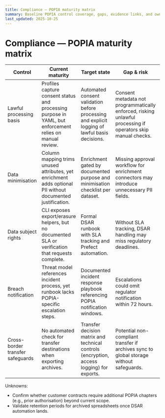 ```yaml
---
title: Compliance — POPIA maturity matrix
summary: Baseline POPIA control coverage, gaps, evidence links, and owners for Hotpass.
last_updated: 2025-10-25
---
```


# Compliance — POPIA maturity matrix

| Control | Current maturity | Target state | Gap & risk | Risk severity | Evidence | Control owner | Remediation |
| --- | --- | --- | --- | --- | --- | --- | --- |
| Lawful processing basis | Profiles capture consent status and processing purpose in YAML, but enforcement relies on manual review. | Automated consent validation before processing and explicit logging of lawful basis decisions. | Consent metadata not programmatically enforced, risking unlawful processing if operators skip manual checks. | High | [`docs/how-to-guides/configure-pipeline.md`](../../how-to-guides/configure-pipeline.md); [`src/hotpass/compliance.py`](../../../src/hotpass/compliance.py) consent checks; Prefect flow logs under `data/logs/prefect/`. | Product & Engineering | [Backlog: POPIA-001](../remediation-backlog.md#popia-001-automate-consent-validation) |
| Data minimisation | Column mapping trims unused attributes, yet enrichment adds optional PII without documented justification. | Enrichment gated by documented purpose and minimisation checklist per dataset. | Missing approval workflow for enrichment connectors may introduce unnecessary PII fields. | Medium | [`docs/explanations/data-quality-strategy.md`](../../explanations/data-quality-strategy.md); [`src/hotpass/enrichment.py`](../../../src/hotpass/enrichment.py). | Data Governance | [Backlog: POPIA-002](../remediation-backlog.md#popia-002-document-enrichment-minimisation-checklists) |
| Data subject rights | CLI exposes export/erasure helpers, but no documented SLA or verification that requests complete. | Formal DSAR runbook with SLA tracking and Prefect automation. | Without SLA tracking, DSAR handling may miss regulatory deadlines. | High | [`docs/reference/cli.md`](../../reference/cli.md); [`docs/roadmap.md`](../../roadmap.md); DSAR artefacts to be stored in `data/compliance/dsar/`. | Support & Engineering | [Backlog: POPIA-003](../remediation-backlog.md#popia-003-implement-dsar-tracking) |
| Breach notification | Threat model references incident process, yet runbook lacks POPIA-specific escalation steps. | Documented incident response playbook referencing POPIA notification windows. | Escalations could omit regulator notification within 72 hours. | Medium | [`docs/security/threat-model.md`](../../security/threat-model.md); Prefect run logs (`data/logs/`). | Security | [Backlog: POPIA-004](../remediation-backlog.md#popia-004-extend-incident-playbook) |
| Cross-border transfer safeguards | No automated check for transfer destinations when exporting archives. | Transfer decision matrix and technical controls (encryption, access logging) for exports. | Potential non-compliant transfer if archives sync to global storage without safeguards. | Medium | [`docs/explanations/architecture.md`](../../explanations/architecture.md); `dist/` export pipeline logs. | Platform | [Backlog: POPIA-005](../remediation-backlog.md#popia-005-define-transfer-controls) |

Unknowns:

- Confirm whether customer contracts require additional POPIA chapters (e.g., prior authorisation) beyond current scope.
- Validate retention periods for archived spreadsheets once DSAR automation lands.
